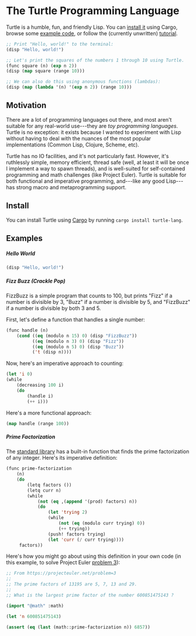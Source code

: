 # The Turtle Programming Language

Turtle is a humble, fun, and friendly Lisp. You can [install it](#install) using Cargo, browse some [example code](#examples), or follow the (currently unwritten) [tutorial](TUTORIAL.md).

```lisp
;; Print "Hello, world!" to the terminal:
(disp "Hello, world!")

;; Let's print the squares of the numbers 1 through 10 using Turtle.
(func square (n) (exp n 2))
(disp (map square (range 10)))

;; We can also do this using anonymous functions (lambdas):
(disp (map (lambda '(n) '(exp n 2)) (range 10)))
```

## Motivation

There are a lot of programming languages out there, and most aren't suitable for any real-world use---they are _toy programming languages_. Turtle is no exception: it exists because I wanted to experiment with Lisp without having to deal with the nuances of the most popular implementations (Common Lisp, Clojure, Scheme, etc).

Turtle has no IO facilities, and it's not particularly fast. However, it's ruthlessly simple, memory efficient, thread safe (well, at least it will be once I implement a way to spawn threads), and is well-suited for self-contained programming and math challenges (like Project Euler). Turtle is suitable for both functional and imperative programming, and---like any good Lisp---has strong macro and metaprogramming support. 

## Install

You can install Turtle using [Cargo](crates.io) by running `cargo install turtle-lang`.

## Examples

##### Hello World

```lisp
(disp "Hello, world!")
```

##### Fizz Buzz (Crackle Pop)

FizzBuzz is a simple program that counts to 100, but prints "Fizz" if a number is divisible by 3, "Buzz" if a number is divisible by 5, and "FizzBuzz" if a number is divisible by both 3 and 5.

First, let's define a function that handles a single number:

```lisp
(func handle (n)
    (cond ((eq (modulo n 15) 0) (disp "FizzBuzz"))
          ((eq (modulo n 3) 0) (disp "Fizz"))
          ((eq (modulo n 5) 0) (disp "Buzz"))
          ('t (disp n))))
```

Now, here's an imperative approach to counting: 

```lisp
(let 'i 0)
(while
    (decreasing 100 i)
    (do
        (handle i)
        (++ i)))
```

Here's a more functional approach:

```lisp
(map handle (range 100))
```

##### Prime Factorization

The [standard library](src/stdlib) has a built-in function that finds the prime factorization of any integer. Here's its imperative definition:

```lisp
(func prime-factorization 
    (n) 
    (do 
        (letq factors ()) 
        (letq curr n) 
        (while 
            (not (eq ,(append '(prod) factors) n))
            (do
                (let 'trying 2)
                (while
                    (not (eq (modulo curr trying) 0))
                    (++ trying))
                (push! factors trying)
                (let 'curr (/ curr trying))))
     factors))
```

Here's how you might go about using this definition in your own code (in this example, to solve Project Euler [problem 3](https://projecteuler.net/problem=3)):

```lisp
;; From https://projecteuler.net/problem=3
;;
;; The prime factors of 13195 are 5, 7, 13 and 29.
;;
;; What is the largest prime factor of the number 600851475143 ?

(import "@math" :math)

(let 'n 600851475143)

(assert (eq (last (math::prime-factorization n)) 6857))
```
